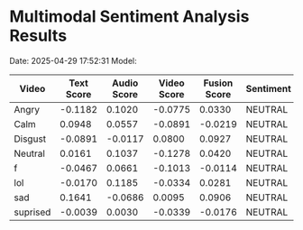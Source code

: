 # Multimodal Sentiment Analysis Results

Date: 2025-04-29 17:52:31
Model: 

| Video | Text Score | Audio Score | Video Score | Fusion Score | Sentiment |
|-------|------------|-------------|------------|--------------|-----------|
| Angry | -0.1182 | 0.1020 | -0.0775 | 0.0330 | NEUTRAL |
| Calm | 0.0948 | 0.0557 | -0.0891 | -0.0219 | NEUTRAL |
| Disgust | -0.0891 | -0.0117 | 0.0800 | 0.0927 | NEUTRAL |
| Neutral | 0.0161 | 0.1037 | -0.1278 | 0.0420 | NEUTRAL |
| f | -0.0467 | 0.0661 | -0.1013 | -0.0114 | NEUTRAL |
| lol | -0.0170 | 0.1185 | -0.0334 | 0.0281 | NEUTRAL |
| sad | 0.1641 | -0.0686 | 0.0095 | 0.0906 | NEUTRAL |
| suprised | -0.0039 | 0.0030 | -0.0339 | -0.0176 | NEUTRAL |
